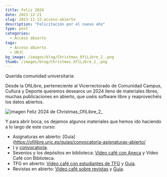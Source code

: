 ```yaml
---
title: Feliz 2024
date: 2023-12-21
slug: 2023-11-12-acceso-abierto
description: "Felicitación por el nuevo año"
type: post
categories:
  - Acceso abierto
tags:
  - Acceso abierto
  - URJC
bg_image: /images/blog/Christmas_OfiLibre_2_.png
thumb: /images/blog/Christmas_OfiLibre_2_.png
---
```



Querida comunidad universitaria:

Desde la OfiLibre, perteneciente al Vicerrectorado de Comunidad Campus, Cultura y Deporte queremos desearos un 2024 lleno de materiales libres, muchas publicaciones en abierto, que uséis software libre y reaprovechéis los datos abiertos.

![imagen Feliz 2024 de Christmas_OfiLibre_2_](/images/blog/Christmas_OfiLibre_2_.png "Webquest en el aula")

Y para abrir boca, os dejamos algunos materiales que hemos ido haciendo a lo largo de este curso:

- Asignaturas en abierto: [Guía](https://ofilibre.urjc.es/guias/convocatoria-asignaturas-abierto/
- ) y [convocatoria](https://ofilibre.urjc.es/documentos/convocatoria-asignaturas-abierto-2023-2024.pdf).
- Sexenios y los depósitos en biblioteca: [Vídeo café con Aneca](https://tv.urjc.es/video/655f23abf8ceb77a9924a4d2) y Vídeo Café con Biblioteca.
- TFG en abierto: [Vídeo café con estudiantes de TFG](https://tv.urjc.es/video/65816fa1f8ceb7097e39045dhttps://tv.urjc.es/video/65816fa1f8ceb7097e39045d) y [Guía](https://ofilibre.urjc.es/guias/tfg-abierto/).
- Revistas en abierto: [Vídeo café sobre revistas](https://tv.urjc.es/video/65814c34f8ceb7f95772f4a2) y [Guía](https://ofilibre.urjc.es/blog/convocatoria-revistas/).






